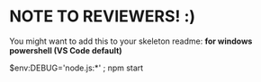 # NOTE TO REVIEWERS! :)

You might want to add this to your skeleton readme: 
**for windows powershell (VS Code default)**

   $env:DEBUG='node.js:*' ; npm start
